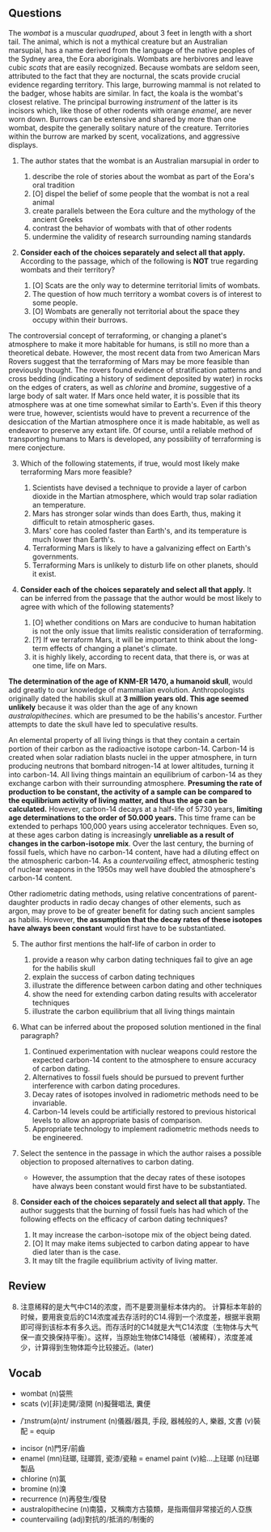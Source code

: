 ## Questions

The *wombat* is a muscular *quadruped*, about 3 feet in length with a short tail. The animal, which is not a mythical creature but an Australian marsupial, has a name derived from the language of the native peoples of the Sydney area, the Eora aboriginals. Wombats are herbivores and leave cubic *scats* that are easily recognized. Because wombats are seldom seen, attributed to the fact that they are nocturnal, the scats provide crucial evidence regarding territory. This large, burrowing mammal is not related to the badger, whose habits are similar. In fact, the koala is the wombat's closest relative. The principal burrowing *instrument* of the latter is its incisors which, like those of other rodents with orange *enamel*, are never worn down. Burrows can be extensive and shared by more than one wombat, despite the generally solitary nature of the creature. Territories within the burrow are marked by scent, vocalizations, and aggressive displays.

1. The author states that the wombat is an Australian marsupial in order to
	1. describe the role of stories about the wombat as part of the Eora's oral tradition
	1. [O] dispel the belief of some people that the wombat is not a real animal
	1. create parallels between the Eora culture and the mythology of the ancient Greeks
	1. contrast the behavior of wombats with that of other rodents
	1. undermine the validity of research surrounding naming standards

2. __Consider each of the choices separately and select all that apply.__ According to the passage, which of the following is **NOT** true regarding wombats and their territory?
	1. [O] Scats are the only way to determine territorial limits of wombats.
	1. The question of how much territory a wombat covers is of interest to some people.
	1. [O] Wombats are generally not territorial about the space they occupy within their burrows.

The controversial concept of terraforming, or changing a planet's atmosphere to make it more habitable for humans, is still no more than a theoretical debate. However, the most recent data from two American Mars Rovers suggest that the terraforming of Mars may be more feasible than previously thought. The rovers found evidence of stratification patterns and cross bedding (indicating a history of sediment deposited by water) in rocks on the edges of craters, as well as *chlorine* and *bromine*, suggestive of a large body of salt water. If Mars once held water, it is possible that its atmosphere was at one time somewhat similar to Earth's. Even if this theory were true, however, scientists would have to prevent a recurrence of the desiccation of the Martian atmosphere once it is made habitable, as well as endeavor to preserve any extant life. Of course, until a reliable method of transporting humans to Mars is developed, any possibility of terraforming is mere conjecture.

3. Which of the following statements, if true, would most likely make terraforming Mars more feasible?
	1. Scientists have devised a technique to provide a layer of carbon dioxide in the Martian atmosphere, which would trap solar radiation an temperature.
	1. Mars has stronger solar winds than does Earth, thus, making it difficult to retain atmospheric gases.
	1. Mars' core has cooled faster than Earth's, and its temperature is much lower than Earth's.
	1. Terraforming Mars is likely to have a galvanizing effect on Earth's governments.
	1. Terraforming Mars is unlikely to disturb life on other planets, should it exist.

4. __Consider each of the choices separately and select all that apply.__ It can be inferred from the passage that the author would be most likely to agree with which of the following statements?
	1. [O] whether conditions on Mars are conducive to human habitation is not the only issue that limits realistic consideration of terraforming.
	1. [?] If we terraform Mars, it will be important to think about the long-term effects of changing a planet's climate.
	1. it is highly likely, according to recent data, that there is, or was at one time, life on Mars.

**The determination of the age of KNM-ER 1470, a humanoid skull**, would add greatly to our knowledge of mammalian evolution. Anthropologists originally dated the habilis skull at **3 million years old. This age seemed unlikely** because it was older than the age of any known *australopithecines*. which are presumed to be the habilis's ancestor. Further attempts to date the skull have led to speculative results.

An elemental property of all living things is that they contain a certain portion of their carbon as the radioactive isotope carbon-14. Carbon-14 is created when solar radiation blasts nuclei in the upper atmosphere, in turn producing neutrons that bombard nitrogen-14 at lower altitudes, turning it into carbon-14. All living things maintain an equilibrium of carbon-14 as they exchange carbon with their surrounding atmosphere. **Presuming the rate of production to be constant, the activity of a sample can be compared to the equilibrium activity of living matter, and thus the age can be calculated.** However, carbon-14 decays at a half-life of 5730 years, **limiting age determinations to the order of 50.000 years.** This time frame can be extended to perhaps 100,000 years using accelerator techniques. Even so, at these ages carbon dating is increasingly **unreliable as a result of changes in the carbon-isotope mix**. Over the last century, the burning of fossil fuels, which have no carbon-14 content, have had a diluting effect on the atmospheric carbon-14. As a *countervailing* effect, atmospheric testing of nuclear weapons in the 1950s may well have doubled the atmosphere's carbon-14 content.

Other radiometric dating methods, using relative concentrations of parent-daughter products in radio decay changes of other elements, such as argon, may prove to be of greater benefit for dating such ancient samples as habilis. However, **the assumption that the decay rates of these isotopes have always been constant** would first have to be substantiated.

5. The author first mentions the half-life of carbon in order to
	1. provide a reason why carbon dating techniques fail to give an age for the habilis skull
	1. explain the success of carbon dating techniques
	1. illustrate the difference between carbon dating and other techniques
	1. show the need for extending carbon dating results with accelerator techniques
	1. illustrate the carbon equilibrium that all living things maintain

6. What can be inferred about the proposed solution mentioned in the final paragraph?
	1. Continued experimentation with nuclear weapons could restore the expected carbon-14 content to the atmosphere to ensure accuracy of carbon dating.
	1. Alternatives to fossil fuels should be pursued to prevent further interference with carbon dating procedures.
	1. Decay rates of isotopes involved in radiometric methods need to be invariable.
	1. Carbon-14 levels could be artificially restored to previous historical levels to allow an appropriate basis of comparison.
	1. Appropriate technology to implement radiometric methods needs to be engineered.

7. Select the sentence in the passage in which the author raises a possible objection to proposed alternatives to carbon dating.
	- However, the assumption that the decay rates of these isotopes have always been constant would first have to be substantiated.

8. __Consider each of the choices separately and select all that apply.__ The author suggests that the burning of fossil fuels has had which of the following effects on the efficacy of carbon dating techniques?
	1. It may increase the carbon-isotope mix of the object being dated.
	1. [O] It may make items subjected to carbon dating appear to have died later than is the case.
	1. It may tilt the fragile equilibrium activity of living matter.

## Review
8. 注意稀释的是大气中C14的浓度，而不是要测量标本体内的。 计算标本年龄的时候，要用衰变后的C14浓度减去存活时的C14.得到一个浓度差，根据半衰期即可得到该标本有多久远。而存活时的C14就是大气C14浓度（生物体与大气保一直交换保持平衡）。这样，当原始生物体C14降低（被稀释），浓度差减少，计算得到生物体距今比较接近。(later)

## Vocab
- wombat (n)袋熊
- scats (v)[非]走開/滾開 (n)擬聲唱法, 糞便
* /ˈɪnstrʊm(ə)nt/ instrument (n)儀器/器具, 手段, 器械般的人, 樂器, 文書 (v)裝配 = equip
- incisor (n)門牙/前齒
- enamel (mn)琺瑯, 琺瑯質, 瓷漆/瓷釉 = enamel paint (v)給…上琺瑯 (n)琺瑯製品
- chlorine (n)氯
- bromine (n)溴
- recurrence (n)再發生/復發
- australopithecine (n)南猿，又稱南方古猿類，是指兩個非常接近的人亞族
- countervailing (adj)對抗的/抵消的/制衡的